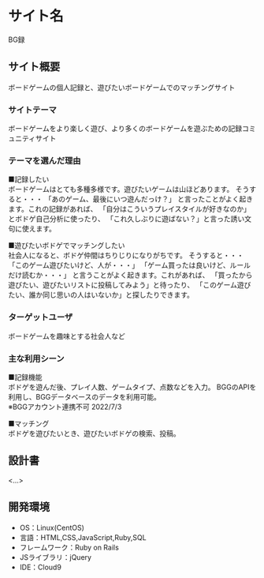 # サイト名
BG録

## サイト概要
ボードゲームの個人記録と、遊びたいボードゲームでのマッチングサイト

### サイトテーマ
ボードゲームをより楽しく遊び、より多くのボードゲームを遊ぶための記録コミュニティサイト

### テーマを選んだ理由
■記録したい</br>
ボードゲームはとても多種多様です。遊びたいゲームは山ほどあります。
そうすると・・・
「あのゲーム、最後にいつ遊んだっけ？」
と言ったことがよく起きます。これの記録があれば、
「自分はこういうプレイスタイルが好きなのか」とボドゲ自己分析に使ったり、
「これ久しぶりに遊ばない？」と言った誘い文句に使えます。

■遊びたいボドゲでマッチングしたい</br>
社会人になると、ボドゲ仲間はちりじりになりがちです。
そうすると・・・
「このゲーム遊びたいけど、人が・・・」
「ゲーム買ったは良いけど、ルールだけ読むか・・・」
と言うことがよく起きます。これがあれば、
「買ったから遊びたい、遊びたいリストに投稿してみよう」と待ったり、
「このゲーム遊びたい、誰か同じ思いの人はいないか」と探したりできます。

### ターゲットユーザ
ボードゲームを趣味とする社会人など

### 主な利用シーン
■記録機能</br>
ボドゲを遊んだ後、プレイ人数、ゲームタイプ、点数などを入力。
BGGのAPIを利用し、BGGデータベースのデータを利用可能。</br>
※BGGアカウント連携不可 2022/7/3

■マッチング</br>
ボドゲを遊びたいとき、遊びたいボドゲの検索、投稿。

## 設計書
<...>

## 開発環境
- OS：Linux(CentOS)
- 言語：HTML,CSS,JavaScript,Ruby,SQL
- フレームワーク：Ruby on Rails
- JSライブラリ：jQuery
- IDE：Cloud9
